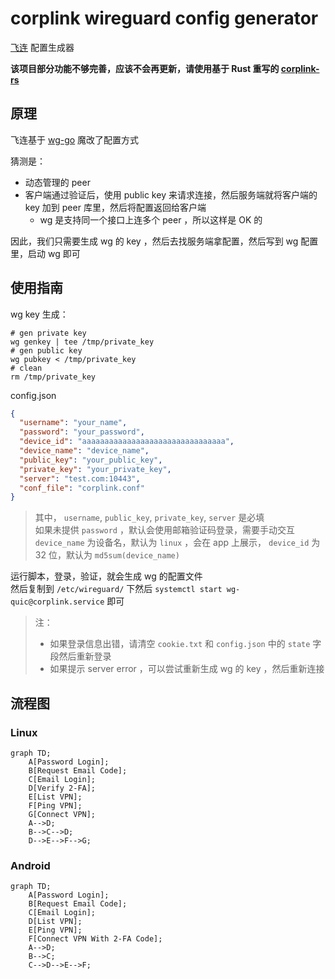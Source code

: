 # corplink wireguard config generator

[飞连](https://www.volcengine.com/product/vecorplink) 配置生成器

**该项目部分功能不够完善，应该不会再更新，请使用基于 Rust 重写的 [corplink-rs](https://github.com/PinkD/corplink-rs)**

## 原理

飞连基于 [wg-go](https://github.com/WireGuard/wireguard-go) 魔改了配置方式

猜测是：

- 动态管理的 peer
- 客户端通过验证后，使用 public key 来请求连接，然后服务端就将客户端的 key 加到 peer 库里，然后将配置返回给客户端
    - wg 是支持同一个接口上连多个 peer ，所以这样是 OK 的

因此，我们只需要生成 wg 的 key ，然后去找服务端拿配置，然后写到 wg 配置里，启动 wg 即可

## 使用指南

wg key 生成：

```shell
# gen private key
wg genkey | tee /tmp/private_key
# gen public key
wg pubkey < /tmp/private_key
# clean
rm /tmp/private_key
```

config.json

```json
{
  "username": "your_name",
  "password": "your_password",
  "device_id": "aaaaaaaaaaaaaaaaaaaaaaaaaaaaaaaa",
  "device_name": "device_name",
  "public_key": "your_public_key",
  "private_key": "your_private_key",
  "server": "test.com:10443",
  "conf_file": "corplink.conf"
}
```

> 其中， `username`, `public_key`, `private_key`, `server` 是必填  
> 如果未提供 `password` ，默认会使用邮箱验证码登录，需要手动交互  
> `device_name` 为设备名，默认为 `linux` ，会在 app 上展示， `device_id` 为 32 位，默认为 `md5sum(device_name)`

运行脚本，登录，验证，就会生成 wg 的配置文件  
然后复制到 `/etc/wireguard/` 下然后 `systemctl start wg-quic@corplink.service` 即可

> 注：
> - 如果登录信息出错，请清空 `cookie.txt` 和 `config.json` 中的 `state` 字段然后重新登录
> - 如果提示 server error ，可以尝试重新生成 wg 的 key ，然后重新连接

## 流程图

### Linux

```mermaid
graph TD;
    A[Password Login];
    B[Request Email Code];
    C[Email Login];
    D[Verify 2-FA];
    E[List VPN];
    F[Ping VPN];
    G[Connect VPN];
    A-->D;
    B-->C-->D;
    D-->E-->F-->G;
```

### Android

```mermaid
graph TD;
    A[Password Login];
    B[Request Email Code];
    C[Email Login];
    D[List VPN];
    E[Ping VPN];
    F[Connect VPN With 2-FA Code];
    A-->D;
    B-->C;
    C-->D-->E-->F;
```
